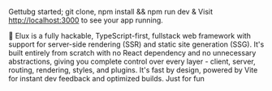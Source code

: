 Gettubg started; git clone, npm install && npm run dev & Visit [http://localhost:3000](http://localhost:3000) to see your app running.

🦉 Elux is a fully hackable, TypeScript-first, fullstack web framework with support for server-side rendering (SSR) and static site generation (SSG). It's built entirely from scratch with no React dependency and no unnecessary abstractions, giving you complete control over every layer - client, server, routing, rendering, styles, and plugins. It's fast by design, powered by Vite for instant dev feedback and optimized builds. Just for fun
